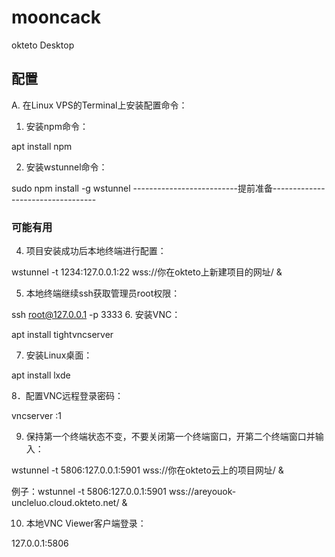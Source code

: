 # mooncack
okteto Desktop


## 配置

A. 在Linux VPS的Terminal上安装配置命令：

1. 安装npm命令：

apt install npm

2. 安装wstunnel命令：

sudo npm install -g wstunnel
--------------------------提前准备----------------------------------
### 可能有用
4. 项目安装成功后本地终端进行配置：

wstunnel -t 1234:127.0.0.1:22 wss://你在okteto上新建项目的网址/ &



5. 本地终端继续ssh获取管理员root权限：

ssh root@127.0.0.1 -p 3333
6. 安装VNC：

apt install tightvncserver

7. 安装Linux桌面：

apt install lxde

8．配置VNC远程登录密码：

vncserver :1

9. 保持第一个终端状态不变，不要关闭第一个终端窗口，开第二个终端窗口并输入：

wstunnel -t 5806:127.0.0.1:5901 wss://你在okteto云上的项目网址/ &

例子：wstunnel -t 5806:127.0.0.1:5901 wss://areyouok-uncleluo.cloud.okteto.net/ &

10. 本地VNC Viewer客户端登录：

127.0.0.1:5806
